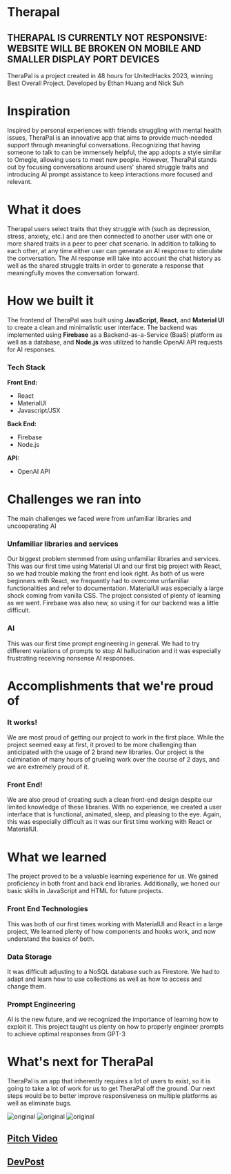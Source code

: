 # Therapal
## THERAPAL IS CURRENTLY NOT RESPONSIVE: WEBSITE WILL BE BROKEN ON MOBILE AND SMALLER DISPLAY PORT DEVICES

TheraPal is a project created in 48 hours for UnitedHacks 2023, winning Best Overall Project. Developed by Ethan Huang and Nick Suh
# Inspiration

Inspired by personal experiences with friends struggling with mental health issues, TheraPal is an innovative app that aims to provide much-needed support through meaningful conversations. Recognizing that having someone to talk to can be immensely helpful, the app adopts a style similar to Omegle, allowing users to meet new people. However, TheraPal stands out by focusing conversations around users' shared struggle traits and introducing AI prompt assistance to keep interactions more focused and relevant.

  

# What it does

Therapal users select traits that they struggle with (such as depression, stress, anxiety, etc.) and are then connected to another user with one or more shared traits in a peer to peer chat scenario. In addition to talking to each other, at any time either user can generate an AI response to stimulate the conversation. The AI response will take into account the chat history as well as the shared struggle traits in order to generate a response that meaningfully moves the conversation forward.

  

# How we built it

The frontend of TheraPal was built using **JavaScript**, **React**, and **Material UI** to create a clean and minimalistic user interface. The backend was implemented using **Firebase** as a Backend-as-a-Service (BaaS) platform as well as a database,  and **Node.js** was utilized to handle OpenAI API requests for AI responses.

### Tech Stack
**Front End:**
 - React
 - MaterialUI
 - Javascript/JSX

**Back End:**

 - Firebase
 - Node.js
 
 **API:**
 
 - OpenAI API

# Challenges we ran into
The main challenges we faced were from unfamiliar libraries and uncooperating AI
### Unfamiliar libraries and services
Our biggest problem stemmed from using unfamiliar libraries and services. This was our first time using Material UI and our first big project with React, so we had trouble making the front end look right. As both of us were beginners with React, we frequently had to overcome unfamiliar functionalities and refer to documentation. MaterialUI was especially a large shock coming from vanilla CSS. The project consisted of plenty of learning as we went. Firebase was also new, so using it for our backend was a little difficult.
### AI
This was our first time prompt engineering in general. We had to try different variations of prompts to stop AI hallucination and it was especially frustrating receiving nonsense AI responses.

# Accomplishments that we're proud of

### It works!
We are most proud of getting our project to work in the first place. While the project seemed easy at first, it proved to be more challenging than anticipated with the usage of 2 brand new libraries.  Our project is the culmination of many hours of grueling work over the course of 2 days, and we are extremely proud of it.
### Front End!
We are also proud of creating such a clean front-end design despite our limited knowledge of these libraries.  With no experience, we created a user interface that is functional, animated, sleep, and pleasing to the eye. Again, this was especially difficult as it was our first time working with React or MaterialUI.
  

# What we learned
The project proved to be a valuable learning experience for us. We gained proficiency in both front and back end libraries. Additionally, we honed our basic skills in JavaScript and HTML for future projects.

### Front End Technologies
This was both of our first times working with MaterialUI and React in a large project, We learned plenty of how components and hooks work, and now understand the basics of both.
### Data Storage
It was difficult adjusting to a NoSQL database such as Firestore. We had to adapt and learn how to use collections as well as how to access and change them.
### Prompt Engineering
AI is the new future, and we recognized the importance of learning how to exploit it. This project taught us plenty on how to properly engineer prompts to achieve optimal responses from GPT-3

  

# What's next for TheraPal

TheraPal is an app that inherently requires a lot of users to exist, so it is going to take a lot of work for us to get TheraPal off the ground. Our next steps would be to better improve responsiveness on multiple platforms as well as eliminate bugs. 

![original](https://github.com/kYpranite/Therapal/assets/39254153/d104ae4d-5e77-4add-aa98-038fdd729181)
![original](https://github.com/kYpranite/Therapal/assets/39254153/41be87fb-7e5d-41d7-a015-71acf90a8cd3)
![original](https://github.com/kYpranite/Therapal/assets/39254153/3058f7c6-cc92-437a-8fe5-932a404e2a8b)

## [Pitch Video](https://youtu.be/ZHJzjuDPha8?si=7rJ-6yaxY1b2xR7a)
## [DevPost](https://devpost.com/software/therapal)

